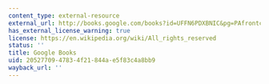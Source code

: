 ```yaml
---
content_type: external-resource
external_url: http://books.google.com/books?id=UFFN6PDXBNIC&pg=PAfrontcover
has_external_license_warning: true
license: https://en.wikipedia.org/wiki/All_rights_reserved
status: ''
title: Google Books
uid: 20527709-4783-4f21-844a-e5f83c4a8bb9
wayback_url: ''
---
```

